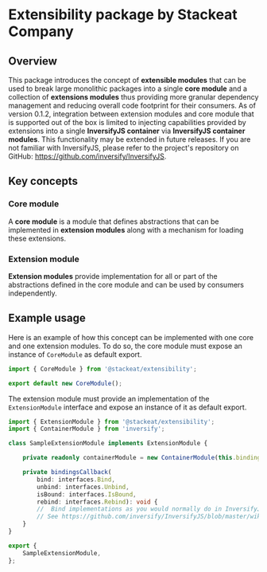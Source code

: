 # Extensibility package by Stackeat Company

## Overview
This package introduces the concept of **extensible modules** that can be used to break large monolithic packages into a single **core module** and a collection of **extensions modules** thus providing more granular dependency management and reducing overall code footprint for their consumers. As of version 0.1.2, integration between extension modules and core module that is supported out of the box is limited to injecting capabilities provided by extensions into a single **InversifyJS container** via **InversifyJS container modules**. This functionality may be extended in future releases. If you are not familiar with InversifyJS, please refer to the project's repository on GitHub: https://github.com/inversify/InversifyJS.

## Key concepts
### Core module
A **core module** is a module that defines abstractions that can be implemented in **extension modules** along with a mechanism for loading these extensions.

### Extension module
**Extension modules** provide implementation for all or part of the abstractions defined in the core module and can be used by consumers independently.

## Example usage
Here is an example of how this concept can be implemented with one core and one extension modules. To do so, the core module must expose an instance of `CoreModule` as default export.

```typescript
import { CoreModule } from '@stackeat/extensibility';

export default new CoreModule();
```
The extension module must provide an implementation of the `ExtensionModule` interface and expose an instance of it as default export.

```typescript
import { ExtensionModule } from '@stackeat/extensibility';
import { ContainerModule } from 'inversify';

class SampleExtensionModule implements ExtensionModule {

    private readonly containerModule = new ContainerModule(this.bindingsCallback.bind(this));

    private bindingsCallback(
        bind: interfaces.Bind,
        unbind: interfaces.Unbind,
        isBound: interfaces.IsBound,
        rebind: interfaces.Rebind): void {
        //  Bind implementations as you would normally do in InversifyJS container modules.
        // See https://github.com/inversify/InversifyJS/blob/master/wiki/container_modules.md for more information on InversifyJS container modules.
    }
}

export {
    SampleExtensionModule,
};

```